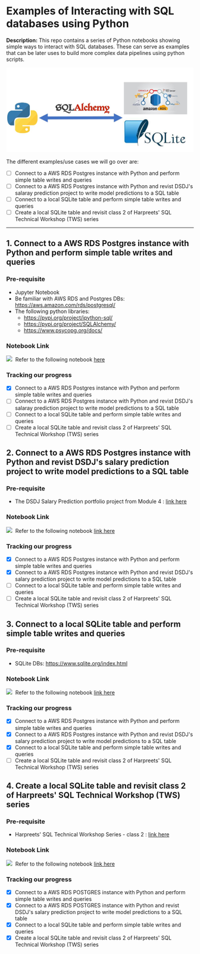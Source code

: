 # Examples of Interacting with SQL databases using Python

**Description:** This repo contains a series of Python notebooks showing simple ways to interact with SQL databases. These can serve as examples that can be later uses to build more complex data pipelines using python scripts.  

<kbd> <img src="img/sql-connection-overview.JPG?raw=true"/> </kbd>

The different examples/use cases we will go over are:
  - [ ] Connect to a AWS RDS Postgres instance with Python and perform simple table writes and queries
  - [ ] Connect to a AWS RDS Postgres instance with Python and revist DSDJ's salaray prediction project to write model predictions to a SQL table 
  - [ ] Connect to a local SQLite table and perform simple table writes and queries
  - [ ] Create a local SQLite table and revisit class 2 of Harpreets' SQL Technical Workshop (TWS) series 

---

## 1. Connect to a AWS RDS Postgres instance with Python and perform simple table writes and queries

  ### Pre-requisite
  * Jupyter Notebook
  * Be familiar with AWS RDS and Postgres DBs: https://aws.amazon.com/rds/postgresql/
  * The following python libraries:
    * https://pypi.org/project/ipython-sql/
    * https://pypi.org/project/SQLAlchemy/
    * https://www.psycopg.org/docs/

  ### Notebook Link

<kbd> <img src="https://christophercochet.github.io/Market-Basket-Analysis/images/jupyter.png"/> </kbd>
Refer to the following notebook [here](https://github.com/ChristopherCochet/sql-python-interaction/blob/main/Postgres%20RDS%20Connection.ipynb)

### Tracking our progress
  - [X] Connect to a AWS RDS Postgres instance with Python and perform simple table writes and queries
  - [ ] Connect to a AWS RDS Postgres instance with Python and revist DSDJ's salaray prediction project to write model predictions to a SQL table 
  - [ ] Connect to a local SQLite table and perform simple table writes and queries
  - [ ] Create a local SQLite table and revisit class 2 of Harpreets' SQL Technical Workshop (TWS) series 

## 2. Connect to a AWS RDS Postgres instance with Python and revist DSDJ's salary prediction project to write model predictions to a SQL table 

  ### Pre-requisite
  * The DSDJ Salary Prediction portfolio project from Module 4 : [link here](https://www.datasciencedreamjob.com/products/data-science-dream-job-full-course/categories/4832772/posts/16453783) 

  ### Notebook Link

<kbd> <img src="https://christophercochet.github.io/Market-Basket-Analysis/images/jupyter.png"/> </kbd>
Refer to the following notebook [link here](https://github.com/ChristopherCochet/sql-python-interaction/blob/main/Postgres%20RDS%20Connection-Salary%20Prediction.ipynb)

### Tracking our progress
  - [X] Connect to a AWS RDS Postgres instance with Python and perform simple table writes and queries
  - [X] Connect to a AWS RDS Postgres instance with Python and revist DSDJ's salary prediction project to write model predictions to a SQL table 
  - [ ] Connect to a local SQLite table and perform simple table writes and queries
  - [ ] Create a local SQLite table and revisit class 2 of Harpreets' SQL Technical Workshop (TWS) series 

## 3. Connect to a local SQLite table and perform simple table writes and queries

  ### Pre-requisite
  * SQLite DBs: https://www.sqlite.org/index.html

  ### Notebook Link

<kbd> <img src="https://christophercochet.github.io/Market-Basket-Analysis/images/jupyter.png"/> </kbd>
Refer to the following notebook [link here](https://github.com/ChristopherCochet/sql-python-interaction/blob/main/Local%20SQLite%20Connection.ipynb)

### Tracking our progress
  - [X] Connect to a AWS RDS Postgres instance with Python and perform simple table writes and queries
  - [X] Connect to a AWS RDS Postgres instance with Python and revist DSDJ's salary prediction project to write model predictions to a SQL table 
  - [X] Connect to a local SQLite table and perform simple table writes and queries
  - [ ] Create a local SQLite table and revisit class 2 of Harpreets' SQL Technical Workshop (TWS) series 

## 4. Create a local SQLite table and revisit class 2 of Harpreets' SQL Technical Workshop (TWS) series

  ### Pre-requisite
  * Harpreets' SQL Technical Workshop Series - class 2 : [link here](https://www.datasciencedreamjob.com/products/data-science-dream-job-full-course/categories/4832772/posts/16453783) 

  ### Notebook Link

<kbd> <img src="https://christophercochet.github.io/Market-Basket-Analysis/images/jupyter.png"/> </kbd>
Refer to the following notebook [link here](https://github.com/ChristopherCochet/sql-python-interaction/blob/main/Harpreet%20SQL%20TWS%20-%20class2%20revisited.ipynb)

### Tracking our progress
  - [X] Connect to a AWS RDS POSTGRES instance with Python and perform simple table writes and queries
  - [X] Connect to a AWS RDS POSTGRES instance with Python and revist DSDJ's salary prediction project to write model predictions to a SQL table 
  - [X] Connect to a local SQLite table and perform simple table writes and queries
  - [X] Create a local SQLite table and revisit class 2 of Harpreets' SQL Technical Workshop (TWS) series 